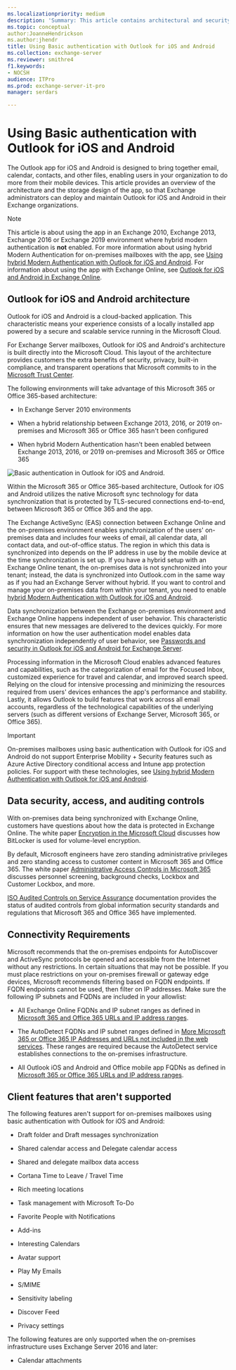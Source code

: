 ```yaml
---
ms.localizationpriority: medium
description: 'Summary: This article contains architectural and security information for administrators about Outlook for iOS and Android in an Exchange Server 2016 or Exchange Server 2019 on-premises environment when the app uses Basic authentication.'
ms.topic: conceptual
author:JoanneHendrickson
ms.author:jhendr
title: Using Basic authentication with Outlook for iOS and Android
ms.collection: exchange-server
ms.reviewer: smithre4
f1.keywords:
- NOCSH
audience: ITPro
ms.prod: exchange-server-it-pro
manager: serdars

---
```


# Using Basic authentication with Outlook for iOS and Android

The Outlook app for iOS and Android is designed to bring together email, calendar, contacts, and other files, enabling users in your organization to do more from their mobile devices. This article provides an overview of the architecture and the storage design of the app, so that Exchange administrators can deploy and maintain Outlook for iOS and Android in their Exchange organizations.

>[!NOTE]
> This article is about using the app in an Exchange 2010, Exchange 2013, Exchange 2016 or Exchange 2019 environment where hybrid modern authentication is **not** enabled. For more information about using hybrid Modern Authentication for on-premises mailboxes with the app, see [Using hybrid Modern Authentication with Outlook for iOS and Android](use-hybrid-modern-auth.md). For information about using the app with Exchange Online, see [Outlook for iOS and Android in Exchange Online](../../../ExchangeOnline/clients-and-mobile-in-exchange-online/outlook-for-ios-and-android/outlook-for-ios-and-android.md).

## Outlook for iOS and Android architecture

Outlook for iOS and Android is a cloud-backed application. This characteristic means your experience consists of a locally installed app powered by a secure and scalable service running in the Microsoft Cloud.

For Exchange Server mailboxes, Outlook for iOS and Android's architecture is built directly into the Microsoft Cloud. This layout of the architecture provides customers the extra benefits of security, privacy, built-in compliance, and transparent operations that Microsoft commits to in the [Microsoft Trust Center](https://www.microsoft.com/trust-center). 

The following environments will take advantage of this Microsoft 365 or Office 365-based architecture:

- In Exchange Server 2010 environments

- When a hybrid relationship between Exchange 2013, 2016, or 2019 on-premises and Microsoft 365 or Office 365 hasn't been configured

- When hybrid Modern Authentication hasn't been enabled between Exchange 2013, 2016, or 2019 on-premises and Microsoft 365 or Office 365

![Basic authentication in Outlook for iOS and Android.](../../media/outlook_mobile_basic_auth.png)

Within the Microsoft 365 or Office 365-based architecture, Outlook for iOS and Android utilizes the native Microsoft sync technology for data synchronization that is protected by TLS-secured connections end-to-end, between Microsoft 365 or Office 365 and the app.

The Exchange ActiveSync (EAS) connection between Exchange Online and the on-premises environment enables synchronization of the users' on-premises data and includes four weeks of email, all calendar data, all contact data, and out-of-office status. The region in which this data is synchronized into depends on the IP address in use by the mobile device at the time synchronization is set up. If you have a hybrid setup with an Exchange Online tenant, the on-premises data is not synchronized into your tenant; instead, the data is synchronized into Outlook.com in the same way as if you had an Exchange Server without hybrid. If you want to control and manage your on-premises data from within your tenant, you need to enable [hybrid Modern Authentication with Outlook for iOS and Android](./use-hybrid-modern-auth.md).

Data synchronization between the Exchange on-premises environment and Exchange Online happens independent of user behavior. This characteristic ensures that new messages are delivered to the devices quickly. For more information on how the user authentication model enables data synchronization independently of user behavior, see [Passwords and security in Outlook for iOS and Android for Exchange Server](passwords-and-security.md).

Processing information in the Microsoft Cloud enables advanced features and capabilities, such as the categorization of email for the Focused Inbox, customized experience for travel and calendar, and improved search speed. Relying on the cloud for intensive processing and minimizing the resources required from users' devices enhances the app's performance and stability. Lastly, it allows Outlook to build features that work across all email accounts, regardless of the technological capabilities of the underlying servers (such as different versions of Exchange Server, Microsoft 365, or Office 365).

>[!IMPORTANT]
> On-premises mailboxes using basic authentication with Outlook for iOS and Android do not support Enterprise Mobility + Security features such as Azure Active Directory conditional access and Intune app protection policies. For support with these technologies, see [Using hybrid Modern Authentication with Outlook for iOS and Android](use-hybrid-modern-auth.md).

## Data security, access, and auditing controls

With on-premises data being synchronized with Exchange Online, customers have questions about how the data is protected in Exchange Online. The white paper [Encryption in the Microsoft Cloud](/microsoft-365/compliance/office-365-encryption-in-the-microsoft-cloud-overview) discusses how BitLocker is used for volume-level encryption.

By default, Microsoft engineers have zero standing administrative privileges and zero standing access to customer content in Microsoft 365 and Office 365. The white paper [Administrative Access Controls in Microsoft 365](/compliance/assurance/assurance-administrative-access-controls-overview) discusses personnel screening, background checks, Lockbox and Customer Lockbox, and more.

[ISO Audited Controls on Service Assurance](https://sip.protection.office.com/) documentation provides the status of audited controls from global information security standards and regulations that Microsoft 365 and Office 365 have implemented.

## Connectivity Requirements

Microsoft recommends that the on-premises endpoints for AutoDiscover and ActiveSync protocols be opened and accessible from the Internet without any restrictions. In certain situations that may not be possible. If you must place restrictions on your on-premises firewall or gateway edge devices, Microsoft recommends filtering based on FQDN endpoints. If FQDN endpoints cannot be used, then filter on IP addresses. Make sure the following IP subnets and FQDNs are included in your allowlist:

- All Exchange Online FQDNs and IP subnet ranges as defined in [Microsoft 365 and Office 365 URLs and IP address ranges](/office365/enterprise/urls-and-ip-address-ranges).

- The AutoDetect FQDNs and IP subnet ranges defined in [More Microsoft 365 or Office 365 IP Addresses and URLs not included in the web services](/microsoft-365/enterprise/additional-office365-ip-addresses-and-urls). These ranges are required because the AutoDetect service establishes connections to the on-premises infrastructure.

- All Outlook iOS and Android and Office mobile app FQDNs as defined in [Microsoft 365 or Office 365 URLs and IP address ranges](/office365/enterprise/urls-and-ip-address-ranges).

## Client features that aren't supported
The following features aren't support for on-premises mailboxes using basic authentication with Outlook for iOS and Android:

- Draft folder and Draft messages synchronization

- Shared calendar access and Delegate calendar access

- Shared and delegate mailbox data access

- Cortana Time to Leave / Travel Time

- Rich meeting locations

- Task management with Microsoft To-Do

- Favorite People with Notifications

- Add-ins

- Interesting Calendars

- Avatar support

- Play My Emails

- S/MIME

- Sensitivity labeling

- Discover Feed

- Privacy settings

The following features are only supported when the on-premises infrastructure uses Exchange Server 2016 and later:

- Calendar attachments